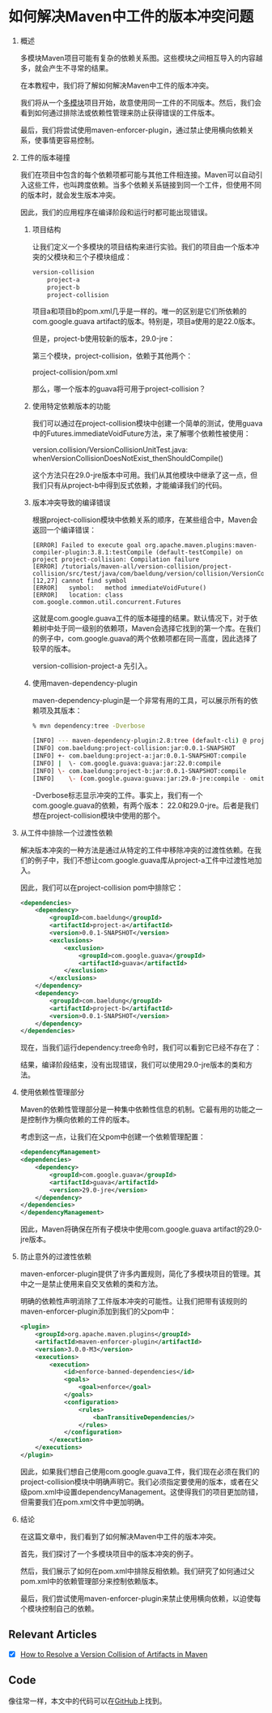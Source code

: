 # 如何解决Maven中工件的版本冲突问题

1. 概述

    多模块Maven项目可能有复杂的依赖关系图。这些模块之间相互导入的内容越多，就会产生不寻常的结果。

    在本教程中，我们将了解如何解决Maven中工件的版本冲突。

    我们将从一个[多模块](https://www.baeldung.com/maven-multi-module)项目开始，故意使用同一工件的不同版本。然后，我们会看到如何通过排除法或依赖性管理来防止获得错误的工件版本。

    最后，我们将尝试使用maven-enforcer-plugin，通过禁止使用横向依赖关系，使事情更容易控制。

2. 工件的版本碰撞

    我们在项目中包含的每个依赖项都可能与其他工件相连接。Maven可以自动引入这些工件，也叫跨度依赖。当多个依赖关系链接到同一个工件，但使用不同的版本时，就会发生版本冲突。

    因此，我们的应用程序在编译阶段和运行时都可能出现错误。

    1. 项目结构

        让我们定义一个多模块的项目结构来进行实验。我们的项目由一个版本冲突的父模块和三个子模块组成：

        ```txt
        version-collision
            project-a
            project-b
            project-collision
        ```

        项目a和项目b的pom.xml几乎是一样的。唯一的区别是它们所依赖的com.google.guava artifact的版本。特别是，项目a使用的是22.0版本。

        但是，project-b使用较新的版本，29.0-jre：

        第三个模块，project-collision，依赖于其他两个：

        project-collision/pom.xml

        那么，哪一个版本的guava将可用于project-collision？

    2. 使用特定依赖版本的功能

        我们可以通过在project-collision模块中创建一个简单的测试，使用guava中的Futures.immediateVoidFuture方法，来了解哪个依赖性被使用：

        version.collision/VersionCollisionUnitTest.java: whenVersionCollisionDoesNotExist_thenShouldCompile()

        这个方法只在29.0-jre版本中可用。我们从其他模块中继承了这一点，但我们只有从project-b中得到反式依赖，才能编译我们的代码。

    3. 版本冲突导致的编译错误

        根据project-collision模块中依赖关系的顺序，在某些组合中，Maven会返回一个编译错误：

        ```log
        [ERROR] Failed to execute goal org.apache.maven.plugins:maven-compiler-plugin:3.8.1:testCompile (default-testCompile) on project project-collision: Compilation failure
        [ERROR] /tutorials/maven-all/version-collision/project-collision/src/test/java/com/baeldung/version/collision/VersionCollisionUnitTest.java:[12,27] cannot find symbol
        [ERROR]   symbol:   method immediateVoidFuture()
        [ERROR]   location: class com.google.common.util.concurrent.Futures
        ```

        这就是com.google.guava工件的版本碰撞的结果。默认情况下，对于依赖树中处于同一级别的依赖项，Maven会选择它找到的第一个库。在我们的例子中，com.google.guava的两个依赖项都在同一高度，因此选择了较早的版本。

        version-collision-project-a 先引入。

    4. 使用maven-dependency-plugin

        maven-dependency-plugin是一个非常有用的工具，可以展示所有的依赖项及其版本：

        ```bash
        % mvn dependency:tree -Dverbose

        [INFO] --- maven-dependency-plugin:2.8:tree (default-cli) @ project-collision ---
        [INFO] com.baeldung:project-collision:jar:0.0.1-SNAPSHOT
        [INFO] +- com.baeldung:project-a:jar:0.0.1-SNAPSHOT:compile
        [INFO] |  \- com.google.guava:guava:jar:22.0:compile
        [INFO] \- com.baeldung:project-b:jar:0.0.1-SNAPSHOT:compile
        [INFO]    \- (com.google.guava:guava:jar:29.0-jre:compile - omitted for conflict with 22.0)
        ```

        -Dverbose标志显示冲突的工件。事实上，我们有一个com.google.guava的依赖，有两个版本： 22.0和29.0-jre。后者是我们想在project-collision模块中使用的那个。

3. 从工件中排除一个过渡性依赖

    解决版本冲突的一种方法是通过从特定的工件中移除冲突的过渡性依赖。在我们的例子中，我们不想让com.google.guava库从project-a工件中过渡性地加入。

    因此，我们可以在project-collision pom中排除它：

    ```xml
    <dependencies>
        <dependency>
            <groupId>com.baeldung</groupId>
            <artifactId>project-a</artifactId>
            <version>0.0.1-SNAPSHOT</version>
            <exclusions>
                <exclusion>
                    <groupId>com.google.guava</groupId>
                    <artifactId>guava</artifactId>
                </exclusion>
            </exclusions>
        </dependency>
        <dependency>
            <groupId>com.baeldung</groupId>
            <artifactId>project-b</artifactId>
            <version>0.0.1-SNAPSHOT</version>
        </dependency>
    </dependencies>
    ```

    现在，当我们运行dependency:tree命令时，我们可以看到它已经不存在了：

    结果，编译阶段结束，没有出现错误，我们可以使用29.0-jre版本的类和方法。

4. 使用依赖性管理部分

    Maven的依赖性管理部分是一种集中依赖性信息的机制。它最有用的功能之一是控制作为横向依赖的工件的版本。

    考虑到这一点，让我们在父pom中创建一个依赖管理配置：

    ```xml
    <dependencyManagement>
    <dependencies>
        <dependency>
            <groupId>com.google.guava</groupId>
            <artifactId>guava</artifactId>
            <version>29.0-jre</version>
        </dependency>
    </dependencies>
    </dependencyManagement>
    ```

    因此，Maven将确保在所有子模块中使用com.google.guava artifact的29.0-jre版本。

5. 防止意外的过渡性依赖

    maven-enforcer-plugin提供了许多内置规则，简化了多模块项目的管理。其中之一是禁止使用来自交叉依赖的类和方法。

    明确的依赖性声明消除了工件版本冲突的可能性。让我们把带有该规则的maven-enforcer-plugin添加到我们的父pom中：

    ```xml
    <plugin>
        <groupId>org.apache.maven.plugins</groupId>
        <artifactId>maven-enforcer-plugin</artifactId>
        <version>3.0.0-M3</version>
        <executions>
            <execution>
                <id>enforce-banned-dependencies</id>
                <goals>
                    <goal>enforce</goal>
                </goals>
                <configuration>
                    <rules>
                        <banTransitiveDependencies/>
                    </rules>
                </configuration>
            </execution>
        </executions>
    </plugin>
    ```

    因此，如果我们想自己使用com.google.guava工件，我们现在必须在我们的project-collision模块中明确声明它。我们必须指定要使用的版本，或者在父级pom.xml中设置dependencyManagement。这使得我们的项目更加防错，但需要我们在pom.xml文件中更加明确。

6. 结论

    在这篇文章中，我们看到了如何解决Maven中工件的版本冲突。

    首先，我们探讨了一个多模块项目中的版本冲突的例子。

    然后，我们展示了如何在pom.xml中排除反相依赖。我们研究了如何通过父pom.xml中的依赖管理部分来控制依赖版本。

    最后，我们尝试使用maven-enforcer-plugin来禁止使用横向依赖，以迫使每个模块控制自己的依赖。

## Relevant Articles

- [x] [How to Resolve a Version Collision of Artifacts in Maven](https://www.baeldung.com/maven-version-collision)

## Code

像往常一样，本文中的代码可以在[GitHub](https://github.com/eugenp/tutorials/tree/master/maven-modules/version-collision)上找到。
